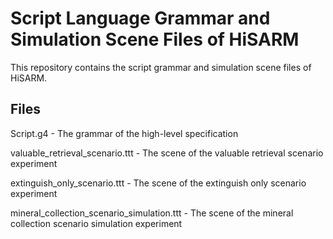 # Script Language Grammar and Simulation Scene Files of HiSARM

This repository contains the script grammar and simulation scene files of HiSARM.

## Files

Script.g4 - The grammar of the high-level specification

valuable_retrieval_scenario.ttt - The scene of the valuable retrieval scenario experiment

extinguish_only_scenario.ttt - The scene of the extinguish only scenario experiment

mineral_collection_scenario_simulation.ttt - The scene of the mineral collection scenario simulation experiment
